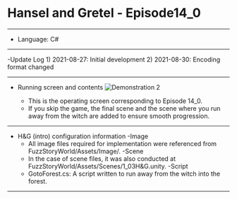# Hansel and Gretel - Episode14_0
***
  - Language: C#
***
  -Update Log
     1) 2021-08-27: Initial development
     2) 2021-08-30: Encoding format changed
***
  - Running screen and contents
![Demonstration 2](https://user-images.githubusercontent.com/37494407/131275216-02599009-8cf1-46fe-83eb-76508eec2b47.PNG)


     - This is the operating screen corresponding to Episode 14_0.
     - If you skip the game, the final scene and the scene where you run away from the witch are added to ensure smooth progression.

***
- H&G (intro) configuration information
   -Image
     - All image files required for implementation were referenced from FuzzStoryWorld/Assets/Image/.
   -Scene
     - In the case of scene files, it was also conducted at FuzzStoryWorld/Assets/Scenes/1_03H&G.unity.
   -Script
     - GotoForest.cs: A script written to run away from the witch into the forest.
***
